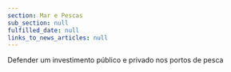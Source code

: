 ```yaml
---
section: Mar e Pescas
sub_section: null
fulfilled_date: null
links_to_news_articles: null
---
```


Defender um investimento público e privado nos portos de pesca